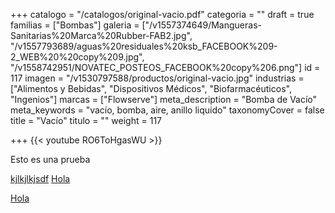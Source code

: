+++
catalogo = "/catalogos/original-vacio.pdf"
categoria = ""
draft = true
familias = ["Bombas"]
galeria = ["/v1557374649/Mangueras-Sanitarias%20Marca%20Rubber-FAB2.jpg", "/v1557793689/aguas%20residuales%20ksb_FACEBOOK%209-2_WEB%20%20copy%209.jpg", "/v1558742951/NOVATEC_POSTEOS_FACEBOOK%20copy%206.png"]
id = 117
imagen = "/v1530797588/productos/original-vacio.jpg"
industrias = ["Alimentos y Bebidas", "Dispositivos Médicos", "Biofarmacéuticos", "Ingenios"]
marcas = ["Flowserve"]
meta_description = "Bomba de Vacío"
meta_keywords = "vacío, bomba, aire, anillo liquido"
taxonomyCover = false
title = "Vacío"
titulo = ""
weight = 117

+++
{{< youtube RO6ToHgasWU >}}

Esto es una prueba

[kjlkjlkjsdf](https://hello.com "YEAH")
<a href="https://hello.com" target="_blank">Hola</a>

<a href="https://google.com" target="_blank">Hola</a>